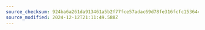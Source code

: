 ```yaml
---
source_checksum: 924ba6a261da913461a5b2f77fce57adac69d78fe316fcfc15364c56f4b23698
source_modified: 2024-12-12T21:11:49.588Z
---
```


